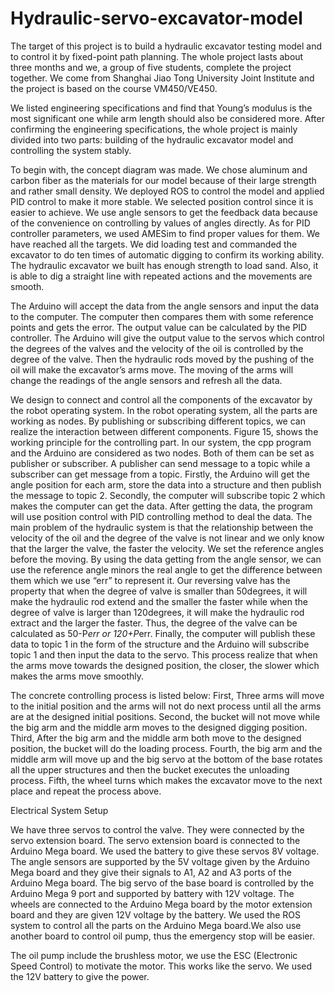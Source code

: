 # Hydraulic-servo-excavator-model
The target of this project is to build a hydraulic excavator testing model and to control it by fixed-point path planning. The whole project lasts about three months and we, a group of five students, complete the project together. We come from Shanghai Jiao Tong University Joint Institute and the project is based on the course VM450/VE450.

We listed engineering specifications and find that Young’s modulus is the most significant one while arm length should also be considered more. After confirming the engineering specifications, the whole project is mainly divided into two parts: building of the hydraulic excavator model and controlling the system stably.

To begin with, the concept diagram was made. We chose aluminum and carbon fiber as the materials for our model because of their large strength and rather small density. We deployed ROS to control the model and applied PID control to make it more stable. We selected position control since it is easier to achieve. We use angle sensors to get the feedback data because of the convenience on controlling by values of angles directly. As for PID controller parameters, we used AMESim to find proper values for them.
We have reached all the targets. We did loading test and commanded the excavator to do ten times of automatic digging to confirm its working ability. The hydraulic excavator we built has enough strength to load sand. Also, it is able to dig a straight line with repeated actions and the movements are smooth.


The Arduino will accept the data from the angle sensors and input the data to the computer. The computer then compares them with some reference points and gets the error. The output value can be calculated by the PID controller. The Arduino will give the output value to the servos which control the degrees of the valves and the velocity of the oil is controlled by the degree of the valve. Then the hydraulic rods moved by the pushing of the oil will make the excavator’s arms move. The moving of the arms will change the readings of the angle sensors and refresh all the data.

We design to connect and control all the components of the excavator by the robot operating system. In the robot operating system, all the parts are working as nodes. By publishing or subscribing different topics, we can realize the interaction between different components. Figure 15, shows the working principle for the controlling part. In our system, the cpp program and the Arduino are considered as two nodes. Both of them can be set as publisher or subscriber. A publisher can send message to a topic while a subscriber can get message from a topic. Firstly, the Arduino will get the angle position for each arm, store the data into a structure and then publish the message to topic 2. Secondly, the computer will subscribe topic 2 which makes the computer can get the data. After getting the data, the program will use position control with PID controlling method to deal the data. The main problem of the hydraulic system is that the relationship between the velocity of the oil and the degree of the valve is not linear and we only know that the larger the valve, the faster the velocity. We set the reference angles before the moving. By using the data getting from the angle sensor, we can use the reference angle minors the real angle to get the difference between them which we use “err” to represent it. Our reversing valve has the property that when the degree of valve is smaller than 50degrees, it will make the hydraulic rod extend and the smaller the faster while when the degree of valve is larger than 120degrees, it will make the hydraulic rod extract and the larger the faster. Thus, the degree of the valve can be calculated as 50-P*err or 120+P*err. Finally, the computer will publish these data to topic 1 in the form of the structure and the Arduino will subscribe topic 1 and then input the data to the servo. This process realize that when the arms move towards the designed position, the closer, the slower which makes the arms move smoothly.

The concrete controlling process is listed below: First, Three arms will move to the initial position and the arms will not do next process until all the arms are at the designed initial positions. Second, the bucket will not move while the big arm and the middle arm moves to the designed digging position. Third, After the big arm and the middle arm both move to the designed position, the bucket will do the loading process. Fourth, the big arm and the middle arm will move up and the big servo at the bottom of the base rotates all the upper structures and then the bucket executes the unloading process. Fifth, the wheel turns which makes the excavator move to the next place and repeat the process above.


Electrical System Setup

We have three servos to control the valve. They were connected by the servo extension board. The servo extension board is connected to the Arduino Mega board. We used the battery to give these servos 8V voltage. The angle sensors are supported by the 5V voltage given by the Arduino Mega board and they give their signals to A1, A2 and A3 ports of the Arduino Mega board. The big servo of the base board is controlled by the Arduino Mega 9 port and supported by battery with 12V voltage. The wheels are connected to the Arduino Mega board by the motor extension board and they are given 12V voltage by the battery.
We used the ROS system to control all the parts on the Arduino Mega board.We also use another board to control oil pump, thus the emergency stop will be easier.

The oil pump include the brushless motor, we use the ESC (Electronic Speed Control) to motivate the motor. This works like the servo. We used the 12V battery to give the power.
